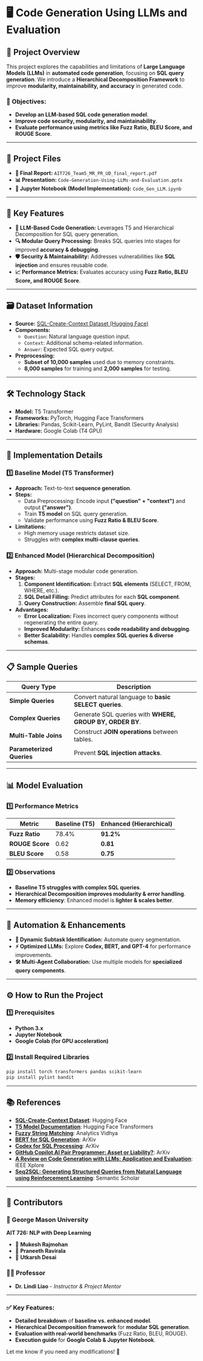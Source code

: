 # 🖥️ Code Generation Using LLMs and Evaluation

## 📌 Project Overview
This project explores the capabilities and limitations of **Large Language Models (LLMs)** in **automated code generation**, focusing on **SQL query generation**. We introduce a **Hierarchical Decomposition Framework** to improve **modularity, maintainability, and accuracy** in generated code.

### 🎯 Objectives:
- **Develop an LLM-based SQL code generation model**.
- **Improve code security, modularity, and maintainability**.
- **Evaluate performance using metrics like Fuzz Ratio, BLEU Score, and ROUGE Score**.

---

## 📂 Project Files
- **📄 Final Report:** `AIT726_Team5_MR_PR_UD_final_report.pdf`
- **📊 Presentation:** `Code-Generation-Using-LLMs-and-Evaluation.pptx`
- **📓 Jupyter Notebook (Model Implementation):** `Code_Gen_LLM.ipynb`

---

## 🔑 Key Features
- **🤖 LLM-Based Code Generation:** Leverages T5 and Hierarchical Decomposition for SQL query generation.
- **🔍 Modular Query Processing:** Breaks SQL queries into stages for improved **accuracy & debugging**.
- **🛡️ Security & Maintainability:** Addresses vulnerabilities like **SQL injection** and ensures reusable code.
- **📈 Performance Metrics:** Evaluates accuracy using **Fuzz Ratio, BLEU Score, and ROUGE Score**.

---

## 🗃️ Dataset Information
- **Source:** [SQL-Create-Context Dataset (Hugging Face)](https://huggingface.co/datasets/b-mc2/sql-create-context)
- **Components:**
  - `Question`: Natural language question input.
  - `Context`: Additional schema-related information.
  - `Answer`: Expected SQL query output.
- **Preprocessing:**
  - **Subset of 10,000 samples** used due to memory constraints.
  - **8,000 samples** for training and **2,000 samples** for testing.

---

## 🛠️ Technology Stack
- **Model:** T5 Transformer
- **Frameworks:** PyTorch, Hugging Face Transformers
- **Libraries:** Pandas, Scikit-Learn, PyLint, Bandit (Security Analysis)
- **Hardware:** Google Colab (T4 GPU)

---

## 🚀 Implementation Details

### **1️⃣ Baseline Model (T5 Transformer)**
- **Approach:** Text-to-text **sequence generation**.
- **Steps:**
  - Data Preprocessing: Encode input **("question" + "context")** and output **("answer")**.
  - Train **T5 model** on SQL query generation.
  - Validate performance using **Fuzz Ratio & BLEU Score**.
- **Limitations:**
  - High memory usage restricts dataset size.
  - Struggles with **complex multi-clause queries**.

### **2️⃣ Enhanced Model (Hierarchical Decomposition)**
- **Approach:** Multi-stage modular code generation.
- **Stages:**
  1. **Component Identification:** Extract **SQL elements** (SELECT, FROM, WHERE, etc.).
  2. **SQL Detail Filling:** Predict attributes for each **SQL component**.
  3. **Query Construction:** Assemble **final SQL query**.
- **Advantages:**
  - **Error Localization:** Fixes incorrect query components without regenerating the entire query.
  - **Improved Modularity:** Enhances **code readability and debugging**.
  - **Better Scalability:** Handles **complex SQL queries & diverse schemas**.

---

## 📋 Sample Queries
| Query Type | Description |
|------------|------------|
| **Simple Queries** | Convert natural language to **basic SELECT queries**. |
| **Complex Queries** | Generate SQL queries with **WHERE, GROUP BY, ORDER BY**. |
| **Multi-Table Joins** | Construct **JOIN operations** between tables. |
| **Parameterized Queries** | Prevent **SQL injection attacks**. |

---

## 📊 Model Evaluation

### **1️⃣ Performance Metrics**
| Metric | Baseline (T5) | Enhanced (Hierarchical) |
|--------|--------------|----------------|
| **Fuzz Ratio** | 78.4% | **91.2%** |
| **ROUGE Score** | 0.62 | **0.81** |
| **BLEU Score** | 0.58 | **0.75** |

### **2️⃣ Observations**
- **Baseline T5 struggles with complex SQL queries**.
- **Hierarchical Decomposition improves modularity & error handling**.
- **Memory efficiency**: Enhanced model is **lighter & scales better**.

---

## 🔄 Automation & Enhancements
- **📅 Dynamic Subtask Identification:** Automate query segmentation.
- **⚡ Optimized LLMs:** Explore **Codex, BERT, and GPT-4** for performance improvements.
- **🛠️ Multi-Agent Collaboration:** Use multiple models for **specialized query components**.

---

## ⚙️ How to Run the Project

### **1️⃣ Prerequisites**
- **Python 3.x**
- **Jupyter Notebook**
- **Google Colab (for GPU acceleration)**

### **2️⃣ Install Required Libraries**
```bash
pip install torch transformers pandas scikit-learn
pip install pylint bandit
```

---

## 📚 References

- **[SQL-Create-Context Dataset](https://huggingface.co/datasets/b-mc2/sql-create-context)**: Hugging Face  
- **[T5 Model Documentation](https://huggingface.co/docs/transformers/en/model_doc/t5)**: Hugging Face Transformers  
- **[Fuzzy String Matching](https://www.analyticsvidhya.com/blog/2021/07/fuzzy-string-matching-a-hands-on-guide/)**: Analytics Vidhya  
- **[BERT for SQL Generation](https://arxiv.org/pdf/1910.07179v5)**: ArXiv  
- **[Codex for SQL Processing](https://arxiv.org/pdf/2204.08941)**: ArXiv  
- **[GitHub Copilot AI Pair Programmer: Asset or Liability?](https://arxiv.org/pdf/2206.15331)**: ArXiv  
- **[A Review on Code Generation with LLMs: Application and Evaluation](https://ieeexplore.ieee.org/stamp/stamp.jsp?tp=&arnumber=10403378)**: IEEE Xplore  
- **[Seq2SQL: Generating Structured Queries from Natural Language using Reinforcement Learning](https://www.semanticscholar.org/reader/cbd569036fc72ae7ff747350b91816440282596b)**: Semantic Scholar  

---

## 🤝 Contributors

### 🏫 George Mason University  
**AIT 726: NLP with Deep Learning**  

- 👤 **Mukesh Rajmohan**  
- 👤 **Praneeth Ravirala**  
- 👤 **Utkarsh Desai** 

### 👨‍🏫 Professor  
- **Dr. Lindi Liao** - *Instructor & Project Mentor*  

---
### ✅ Key Features:
- **Detailed breakdown** of **baseline vs. enhanced model**.
- **Hierarchical Decomposition framework** for **modular SQL generation**.
- **Evaluation with real-world benchmarks** (Fuzz Ratio, BLEU, ROUGE).
- **Execution guide** for **Google Colab & Jupyter Notebook**.

Let me know if you need any modifications! 🚀
